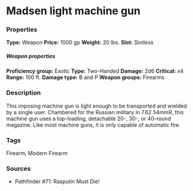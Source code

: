 ﻿---
Title: "Madsen light machine gun"
Type: "Weapon"
Price: "1000 gp"
Weight: "20 lbs."
Slot: "Slotless"
Proficiency group: "Exotic"
Weapon properties Type: "Two-Handed"
Damage: "2d6"
Critical: "x4"
Range: "100 ft."
Damage type: "B and P"
Weapon groups: "Firearms"
Description: |
  "This imposing machine gun is light enough to be transported and wielded by a single user. Chambered for the Russian military in 7.62 54mmR, this machine gun uses a top-loading, detachable 20-, 30-, or 40-round magazine. Like most machine guns, it is only capable of automatic fire."
Sources: "['Pathfinder #71: Rasputin Must Die!']"
---

# Madsen light machine gun

### Properties

**Type:** Weapon **Price:** 1000 gp **Weight:** 20 lbs. **Slot:** Slotless

##### Weapon properties

**Proficiency group:** Exotic **Type:** Two-Handed **Damage:** 2d6 **Critical:** x4 **Range:** 100 ft. **Damage type:** B and P **Weapon groups:** Firearms

### Description

This imposing machine gun is light enough to be transported and wielded by a single user. Chambered for the Russian military in 7.62 54mmR, this machine gun uses a top-loading, detachable 20-, 30-, or 40-round magazine. Like most machine guns, it is only capable of automatic fire.

### Tags

Firearm, Modern Firearm

### Sources

* Pathfinder #71: Rasputin Must Die!